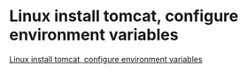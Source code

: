 # Linux install tomcat, configure environment variables
[Linux install tomcat, configure environment variables](https://aiwithcloud.com/2022/09/16/linux_install_tomcat_configure_environment_variables/)